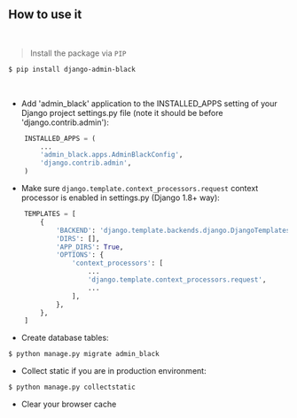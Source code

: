 ## How to use it

<br />

> Install the package via `PIP` 
```bash
$ pip install django-admin-black
```

<br />

* Add 'admin_black' application to the INSTALLED_APPS setting of your Django project settings.py file (note it should be before 'django.contrib.admin'):

```python
    INSTALLED_APPS = (
        ...
        'admin_black.apps.AdminBlackConfig',
        'django.contrib.admin',
    )
```

* Make sure ``django.template.context_processors.request`` context processor is enabled in settings.py (Django 1.8+ way):

```python
    TEMPLATES = [
        {
            'BACKEND': 'django.template.backends.django.DjangoTemplates',
            'DIRS': [],
            'APP_DIRS': True,
            'OPTIONS': {
                'context_processors': [
                    ...
                    'django.template.context_processors.request',
                    ...
                ],
            },
        },
    ]
```

* Create database tables:

```bash
$ python manage.py migrate admin_black
```

* Collect static if you are in production environment:

```bash
$ python manage.py collectstatic
```

* Clear your browser cache
